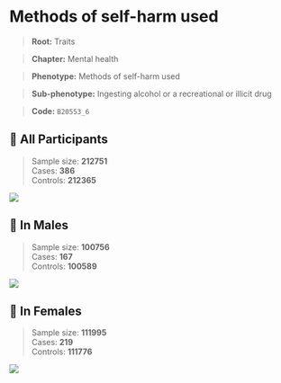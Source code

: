 # Methods of self-harm used
> **Root:** Traits  

> **Chapter:** Mental health  

> **Phenotype:** Methods of self-harm used  

> **Sub-phenotype:** Ingesting alcohol or a recreational or illicit drug  

> **Code:** `B20553_6`

## 🧪 All Participants  
> Sample size: **212751**  
> Cases: **386**  
> Controls: **212365**
<img src="/Traits/Figures/ALL/B20553_6.png"/>
<CsvTable src="/Traits_Data/ALL/LG_B20553_6.csv" label="🔍 View full results" />

## 👨 In Males  
> Sample size: **100756**  
> Cases: **167**  
> Controls: **100589**
<img src="/Traits/Figures/Male/B20553_6.png"/>
<CsvTable src="/Traits_Data/Male/LG_B20553_6.csv" label="🔍 View full results" />

## 👩 In Females  
> Sample size: **111995**  
> Cases: **219**  
> Controls: **111776**
<img src="/Traits/Figures/Female/B20553_6.png"/>
<CsvTable src="/Traits_Data/Female/LG_B20553_6.csv" label="🔍 View full results" />
